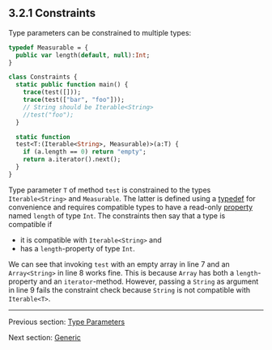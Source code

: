 ## 3.2.1 Constraints

Type parameters can be constrained to multiple types:

```haxe
typedef Measurable = {
  public var length(default, null):Int;
}

class Constraints {
  static public function main() {
    trace(test([]));
    trace(test(["bar", "foo"]));
    // String should be Iterable<String>
    //test("foo");
  }

  static function
  test<T:(Iterable<String>, Measurable)>(a:T) {
    if (a.length == 0) return "empty";
    return a.iterator().next();
  }
}
```
Type parameter `T` of method `test` is constrained to the types `Iterable<String>` and `Measurable`. The latter is defined using a [typedef](type-system-typedef.md) for convenience and requires compatible types to have a read-only [property](class-field-property.md) named `length` of type `Int`. The constraints then say that a type is compatible if

* it is compatible with `Iterable<String>` and
* has a `length`-property of type `Int`.

We can see that invoking `test` with an empty array in line 7 and an `Array<String>` in line 8 works fine. This is because `Array` has both a `length`-property and an `iterator`-method. However, passing a `String` as argument in line 9 fails the constraint check because `String` is not compatible with `Iterable<T>`.

---

Previous section: [Type Parameters](type-system-type-parameters.md)

Next section: [Generic](type-system-generic.md)